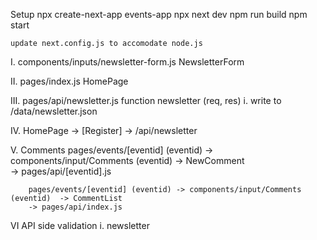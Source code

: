 Setup
    npx create-next-app events-app
    npx next dev
        npm run build
        npm start

    update next.config.js to accomodate node.js
    
I.      components/inputs/newsletter-form.js            NewsletterForm

II.     pages/index.js                                  HomePage

III.    pages/api/newsletter.js                         function newsletter (req, res) 
        i.      write to /data/newsletter.json

IV.     HomePage 
            <NewsletterForm /> -> [Register] -> /api/newsletter 

V.      Comments
        pages/events/[eventid] (eventid) ->  components/input/Comments (eventid) ->  NewComment   
        -> pages/api/[eventid].js
        
        pages/events/[eventid] (eventid) -> components/input/Comments (eventid)  -> CommentList
        -> pages/api/index.js   

VI      API side validation
        i.  newsletter 



                                                                                               
